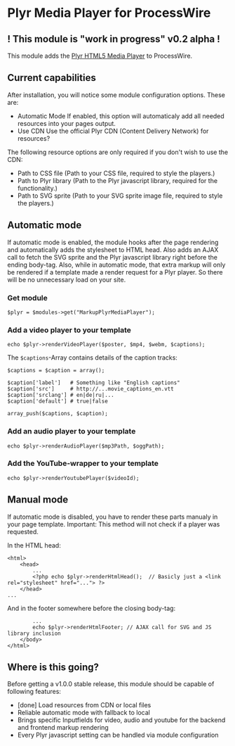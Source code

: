 # Plyr Media Player for ProcessWire

## ! This module is "work in progress" v0.2 alpha !

This module adds the [Plyr HTML5 Media Player](https://plyr.io/) to ProcessWire.

## Current capabilities

After installation, you will notice some module configuration options. These are:
 - Automatic Mode
   If enabled, this option will automaticaly add all needed resources into your pages output.
 - Use CDN
   Use the official Plyr CDN (Content Delivery Network) for resources?

The following resource options are only required if you don't wish to use the CDN:

 - Path to CSS file
   (Path to your CSS file, required to style the players.)
 - Path to Plyr library
   (Path to the Plyr javascript library, required for the functionality.)
 - Path to SVG sprite
   (Path to your SVG sprite image file, required to style the players.)

## Automatic mode

If automatic mode is enabled, the module hooks after the page rendering and automatically adds the stylesheet to HTML head. Also adds an AJAX call to fetch the SVG sprite and the Plyr javascript library right before the ending body-tag.
Also, while in automatic mode, that extra markup will only be rendered if a template made a render request for a Plyr player. So there will be no unnecessary load on your site.

### Get module

    $plyr = $modules->get("MarkupPlyrMediaPlayer");

### Add a video player to your template

    echo $plyr->renderVideoPlayer($poster, $mp4, $webm, $captions);

The ```$captions```-Array contains details of the caption tracks:

    $captions = $caption = array();
    
    $caption['label']   # Something like "English captions"
    $caption['src']     # http://...movie_captions_en.vtt
    $caption['srclang'] # en|de|ru|...
    $caption['default'] # true|false
    
    array_push($captions, $caption);

### Add an audio player to your template

    echo $plyr->renderAudioPlayer($mp3Path, $oggPath); 

### Add the YouTube-wrapper to your template

    echo $plyr->renderYoutubePlayer($videoId); 

## Manual mode

If automatic mode is disabled, you have to render these parts manualy in your page template. Important: This method will not check if a player was requested.

In the HTML head:

    <html>
        <head>
            ...
            <?php echo $plyr->renderHtmlHead();  // Basicly just a <link rel="stylesheet" href="..."> ?>
        </head>
    ...

And in the footer somewhere before the closing body-tag:

            ...
            echo $plyr->renderHtmlFooter; // AJAX call for SVG and JS library inclusion
        </body>
    </html>


## Where is this going?

Before getting a v1.0.0 stable release, this module should be capable of following features:

- [done] Load resources from CDN or local files
- Reliable automatic mode with fallback to local
- Brings specific Inputfields for video, audio and youtube for the backend and frontend markup rendering
- Every Plyr javascript setting can be handled via module configuration